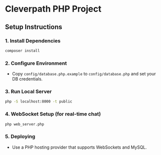 # Cleverpath PHP Project

## Setup Instructions

### 1. Install Dependencies
```sh
composer install
```

### 2. Configure Environment
- Copy `config/database.php.example` to `config/database.php` and set your DB credentials.

### 3. Run Local Server
```sh
php -S localhost:8000 -t public
```

### 4. WebSocket Setup (for real-time chat)
```sh
php web_server.php
```

### 5. Deploying
- Use a PHP hosting provider that supports WebSockets and MySQL.

